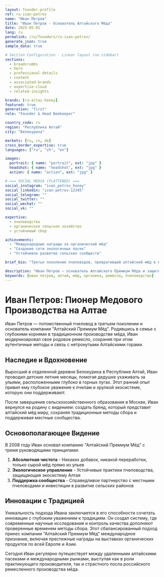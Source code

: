 ```yaml
---
layout: founder-profile
ref: ru-ivan-petrov
name: "Иван Петров"
title: "Иван Петров - Основатель Алтайского Мёда"
date: 2025-05-01
lang: ru
permalink: /ru/founders/ru-ivan-petrov/
generate_json: true
sample_data: true

# Section Configuration - Linear layout (no sidebar)
sections:
  - breadcrumbs
  - hero
  - professional-details
  - content
  - associated-brands
  - expertise-cloud
  - related-insights

brands: [ru-altai-honey]
featured: true
generation: "first"
role: "Founder & Head Beekeeper"

country_code: ru
region: "Республика Алтай"
city: "Белокуриха"

markets: [ru, cn, de]
cross_border_expertise: true
languages: ["ru", "zh", "en"]

images:
  portrait: { name: "portrait", ext: "jpg" }
  headshot: { name: "headshot", ext: "jpg" }
  action: { name: "action", ext: "jpg" }

# === SOCIAL MEDIA (FLATTENED) ===
social_instagram: "ivan_petrov_honey"
social_linkedin: "ivan-petrov-12345"
social_telegram: ""
social_twitter: ""
social_wechat: ""
social_vk: ""

expertise:
  - пчеловодство
  - органическое сельское хозяйство
  - устойчивый сбор

achievements:
  - "Международные награды за органический мёд"
  - "Создание сети экологичных пасек"
  - "Устойчивое развитие сельских сообществ"

brief_bio: "Третье поколение пчеловодов, превративший алтайский мёд в международный ремесленный бренд."

description: "Иван Петров — основатель Алтайского Премиум Мёда и защитник устойчивого пчеловодства в России."
keywords: [иван петров, алтай, мёд, органика, ремесло, пчеловодство]
---
```


# Иван Петров: Пионер Медового Производства на Алтае

Иван Петров — потомственный пчеловод в третьем поколении и основатель компании "Алтайский Премиум Мёд". Родившись в семье с глубокими корнями в традиционном производстве мёда, Иван модернизировал свое родовое ремесло, сохраняя при этом аутентичные методы и связь с нетронутыми Алтайскими горами.

## Наследие и Вдохновение

Выросший в отдаленной деревне Белокуриха в Республике Алтай, Иван проводил детские летние месяцы, помогая дедушке ухаживать за ульями, расположенными глубоко в горных лугах. Этот ранний опыт привил ему глубокое уважение к пчелам и хрупкой экосистеме, которую они поддерживают.

После завершения сельскохозяйственного образования в Москве, Иван вернулся на родину с видением: создать бренд, который представит алтайский мёд миру, сохраняя традиционные методы сбора и поддерживая местные сообщества.

## Основополагающее Видение

В 2008 году Иван основал компанию "Алтайский Премиум Мёд" с тремя руководящими принципами:

1. **Абсолютная чистота** - Никаких добавок, никакой переработки, только сырой мёд прямо из ульев
2. **Экологическое управление** - Устойчивые практики пчеловодства, защищающие экосистему Алтая
3. **Поддержка сообщества** - Справедливое партнерство с местными пчеловодами и инвестиции в развитие сельских районов

## Инновации с Традицией

Уникальность подхода Ивана заключается в его способности сочетать инновации с глубоким уважением к традициям. Он создал систему, где современные научные исследования и контроль качества дополняют проверенные временем методы сбора. Этот сбалансированный подход принес компании "Алтайский Премиум Мёд" международное признание, включая престижные награды на выставках органических продуктов по всей Европе и Азии.

Сегодня Иван регулярно путешествует между удаленными алтайскими пасеками и международными рынками, выступая как в роли практикующего производителя, так и страстного посла российского ремесленного производства мёда.
